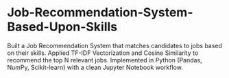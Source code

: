 # Job-Recommendation-System-Based-Upon-Skills
Built a Job Recommendation System that matches candidates to jobs based on their skills. Applied TF-IDF Vectorization and Cosine Similarity to recommend the top N relevant jobs. Implemented in Python (Pandas, NumPy, Scikit-learn) with a clean Jupyter Notebook workflow.
